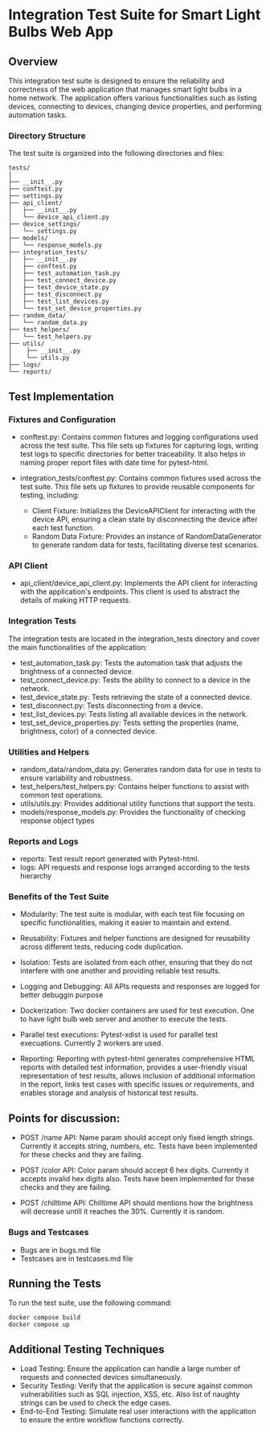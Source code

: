 # Integration Test Suite for Smart Light Bulbs Web App
## Overview
This integration test suite is designed to ensure the reliability and correctness of the web application that manages smart light bulbs in a home network. The application offers various functionalities such as listing devices, connecting to devices, changing device properties, and performing automation tasks.

### Directory Structure
The test suite is organized into the following directories and files:
```
tests/
│
├── __init__.py
├── conftest.py
├── settings.py
├── api_client/
│   ├── __init__.py
│   └── device_api_client.py
├── device_settings/
│   └── settings.py
├── models/
│   └── response_models.py
├── integration_tests/
│   ├── __init__.py
│   ├── conftest.py
│   ├── test_automation_task.py
│   ├── test_connect_device.py
│   ├── test_device_state.py
│   ├── test_disconnect.py
│   ├── test_list_devices.py
│   └── test_set_device_properties.py
├── random_data/
│   └── random_data.py
├── test_helpers/
│   └── test_helpers.py
├── utils/
│    ├── __init__.py
│    └── utils.py
├── logs/
└── reports/  
```

## Test Implementation
### Fixtures and Configuration
- conftest.py: Contains common fixtures and logging configurations used across the test suite. This file sets up fixtures for capturing logs, writing test logs to specific directories for better traceability. It also helps in naming proper report files with date time for pytest-html.
- integration_tests/conftest.py: Contains common fixtures used across the test suite. This file sets up fixtures to provide reusable components for testing, including:

    - Client Fixture: Initializes the DeviceAPIClient for interacting with the device API, ensuring a clean state by disconnecting the device after each test function.
    - Random Data Fixture: Provides an instance of RandomDataGenerator to generate random data for tests, facilitating diverse test scenarios.

### API Client
- api_client/device_api_client.py: Implements the API client for interacting with the application's endpoints. This client is used to abstract the details of making HTTP requests.
### Integration Tests
The integration tests are located in the integration_tests directory and cover the main functionalities of the application:

- test_automation_task.py: Tests the automation task that adjusts the brightness of a connected device.
- test_connect_device.py: Tests the ability to connect to a device in the network.
- test_device_state.py: Tests retrieving the state of a connected device.
- test_disconnect.py: Tests disconnecting from a device.
- test_list_devices.py: Tests listing all available devices in the network.
- test_set_device_properties.py: Tests setting the properties (name, brightness, color) of a connected device.
### Utilities and Helpers
- random_data/random_data.py: Generates random data for use in tests to ensure variability and robustness.
- test_helpers/test_helpers.py: Contains helper functions to assist with common test operations.
- utils/utils.py: Provides additional utility functions that support the tests.
- models/response_models.py: Provides the functionality of checking response object types
### Reports and Logs
- reports: Test result report generated with Pytest-html. 
- logs: API requests and response logs arranged according to the tests hierarchy

### Benefits of the Test Suite
- Modularity: 
The test suite is modular, with each test file focusing on specific functionalities, making it easier to maintain and extend.
- Reusability: Fixtures and helper functions are designed for reusability across different tests, reducing code duplication.
- Isolation: Tests are isolated from each other, ensuring that they do not interfere with one another and providing reliable test results.
- Logging and Debugging: All APIs requests and responses are logged for better debuggin purpose

- Dockerization: Two docker containers are used for test execution. One to have light bulb web server and another to execute the tests.

- Parallel test executions: Pytest-xdist is used for parallel test execuations. Currently 2 workers are used. 

- Reporting: Reporting with pytest-html generates comprehensive HTML reports with detailed test information, provides a user-friendly visual representation of test results, allows inclusion of additional information in the report, links test cases with specific issues or requirements, and enables storage and analysis of historical test results.

## Points for discussion:

- POST /name API: Name param should accept only fixed length strings. Currently it accepts string, numbers, etc. Tests have been implemented for these checks and they are failing.

- POST /color API: Color param should accept 6 hex digits. Currently it accepts invalid hex digits also. Tests have been implemented for these checks and they are failing.

- POST /chilltime API: Chilltime API should mentions how the brightness will decrease untill it reaches the 30%. Currently it is random.

### Bugs and Testcases
- Bugs are in bugs.md file
- Testcases are in testcases.md file

## Running the Tests
To run the test suite, use the following command:

```
docker compose build
docker compose up
```

## Additional Testing Techniques
- Load Testing: Ensure the application can handle a large number of requests and connected devices simultaneously.
- Security Testing: Verify that the application is secure against common vulnerabilities such as SQL injection, XSS, etc. Also list of naughty strings can be used to check the edge cases.
- End-to-End Testing: Simulate real user interactions with the application to ensure the entire workflow functions correctly.
